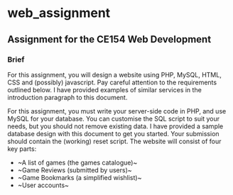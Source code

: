 # web_assignment
## Assignment for the CE154 Web Development

### Brief

For this assignment, you will design a website using PHP, MySQL, HTML, CSS and (possibly)
javascript. Pay careful attention to the requirements outlined below. I have provided examples of
similar services in the introduction paragraph to this document.

For this assignment, you must write your server-side code in PHP, and use MySQL for your
database. You can customise the SQL script to suit your needs, but you should not remove existing
data. I have provided a sample database design with this document to get you started. Your
submission should contain the (working) reset script.
The website will consist of four key parts:
- ~A list of games (the games catalogue)~
- ~Game Reviews (submitted by users)~
- ~Game Bookmarks (a simplified wishlist)~
- ~User accounts~
